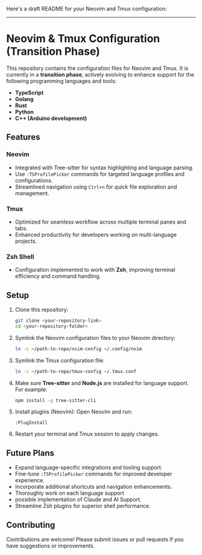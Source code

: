 Here's a draft README for your Neovim and Tmux configuration:

---

# Neovim & Tmux Configuration (Transition Phase)

This repository contains the configuration files for Neovim and Tmux. It is currently in a **transition phase**, actively evolving to enhance support for the following programming languages and tools:
- **TypeScript**
- **Golang**
- **Rust**
- **Python**
- **C++ (Arduino development)**

## Features

### Neovim
- Integrated with Tree-sitter for syntax highlighting and language parsing.
- Use `:TSProfilePicker` commands for targeted language profiles and configurations.
- Streamlined navigation using `Ctrl+n` for quick file exploration and management.

### Tmux
- Optimized for seamless workflow across multiple terminal panes and tabs.
- Enhanced productivity for developers working on multi-language projects.

### Zsh Shell
- Configuration implemented to work with **Zsh**, improving terminal efficiency and command handling.

## Setup

1. Clone this repository:
   ```bash
   git clone <your-repository-link>
   cd <your-repository-folder>
   ```

2. Symlink the Neovim configuration files to your Neovim directory:
   ```bash
   ln -s ~/path-to-repo/nvim-config ~/.config/nvim
   ```

3. Symlink the Tmux configuration file:
   ```bash
   ln -s ~/path-to-repo/tmux-config ~/.tmux.conf
   ```

4. Make sure **Tree-sitter** and **Node.js** are installed for language support. For example:
   ```bash
   npm install -g tree-sitter-cli
   ```

5. Install plugins (Neovim):
   Open Neovim and run:
   ```vim
   :PlugInstall
   ```

6. Restart your terminal and Tmux session to apply changes.

## Future Plans
- Expand language-specific integrations and tooling support.
- Fine-tune `:TSProfilePicker` commands for improved developer experience.
- Incorporate additional shortcuts and navigation enhancements.
- Thoroughly work on each language support
- possible implementation of Claude  and AI Support.
- Streamline Zsh plugins for superior shell performance.

## Contributing
Contributions are welcome! Please submit issues or pull requests if you have suggestions or improvements.

